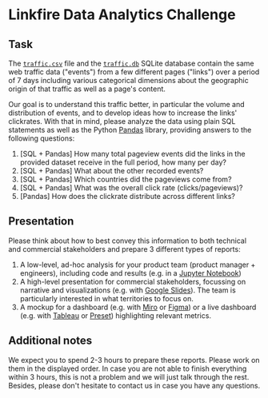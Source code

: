 # Linkfire Data Analytics Challenge

## Task

The [`traffic.csv`](https://drive.google.com/file/d/1oTJmeBMly1TPOzpby-8c5bZ2cctELUrb/view?usp=sharing) file and the [`traffic.db`](https://drive.google.com/file/d/1LkPAHTELcFKcEhGSRr7nk7FaDbW_rt_T/view?usp=sharing) SQLite database contain the same web traffic data ("events") from a few different pages ("links") over a period of 7 days including various categorical dimensions about the geographic origin of that traffic as well as a page's content.

Our goal is to understand this traffic better, in particular the volume and distribution of events, and to develop ideas how to increase the links' clickrates. With that in mind, please analyze the data using plain SQL statements as well as the Python [Pandas](https://pandas.pydata.org) library, providing answers to the following questions:

1. [SQL + Pandas] How many total pageview events did the links in the provided dataset receive in the full period, how many per day?
2. [SQL + Pandas] What about the other recorded events?
3. [SQL + Pandas] Which countries did the pageviews come from?
4. [SQL + Pandas] What was the overall click rate (clicks/pageviews)?
5. [Pandas] How does the clickrate distribute across different links?

## Presentation

Please think about how to best convey this information to both technical and commercial stakeholders and prepare 3 different types of reports:

1. A low-level, ad-hoc analysis for your product team (product manager + engineers), including code and results (e.g. in a [Jupyter Notebook](https://jupyter.org))
2. A high-level presentation for commercial stakeholders, focussing on narrative and visualizations  (e.g. with [Google Slides](https://docs.google.com/presentation/)). The team is particularly interested in what territories to focus on.
3. A mockup for a dashboard (e.g. with [Miro](https://miro.com) or [Figma](https://www.figma.com)) or a live dashboard (e.g. with [Tableau](https://www.tableau.com/products/public) or [Preset](https://preset.io/)) highlighting relevant metrics.

## Additional notes

We expect you to spend 2-3 hours to prepare these reports. Please work on them in the displayed order. In case you are not able to finish everything within 3 hours, this is not a problem and we will just talk through the rest. Besides, please don't hesitate to contact us in case you have any questions.
